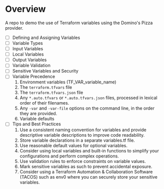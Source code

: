 # Overview
A repo to demo the use of Terraform variables using the Domino's Pizza provider.

- [ ] Defining and Assigning Variables
- [ ] Variable Types
- [ ] Input Variables
- [ ] Local Variables
- [ ] Output Variables
- [ ] Variable Validation
- [ ] Sensitive Variables and Security
- [ ] Variable Precedence
    1. Environment variables (TF_VAR_variable_name)
    2. The `terraform.tfvars` file
    3. The `terraform.tfvars.json` file
    4. Any `*.auto.tfvars` or `*.auto.tfvars.json` files, processed in lexical order of their filenames.
    5. Any `-var` and `-var-file` options on the command line, in the order they are provided.
    6. Variable defaults
- [ ] Tips and Best Practices
    1. Use a consistent naming convention for variables and provide descriptive variable descriptions to improve code readability.
    2. Store variable declarations in a separate variables.tf file.
    3. Use reasonable default values for optional variables.
    4. Consider using local variables and built-in functions to simplify your configurations and perform complex operations.
    5. Use validation rules to enforce constraints on variable values.
    6. Mark sensitive variables as such to prevent accidental exposure.
    7. Consider using a Terraform Automation & Collaboration Software (TACOS) such as env0 where you can securely store your sensitive variables.
